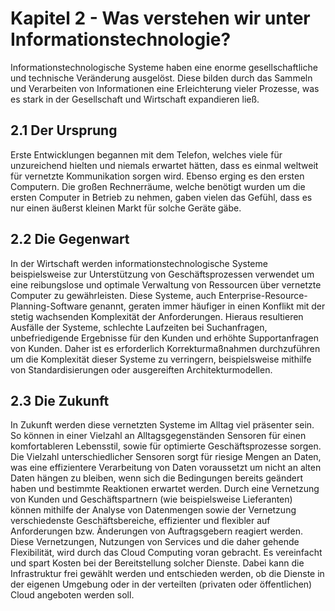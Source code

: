 # Kapitel 2 - Was verstehen wir unter Informationstechnologie?
Informationstechnologische Systeme haben eine enorme gesellschaftliche und technische Veränderung ausgelöst. Diese bilden durch das Sammeln und Verarbeiten von Informationen eine Erleichterung vieler Prozesse, was es stark in der Gesellschaft und Wirtschaft expandieren ließ.
## 2.1 Der Ursprung
Erste Entwicklungen begannen mit dem Telefon, welches viele für unzureichend hielten und niemals erwartet hätten, dass es einmal weltweit für vernetzte Kommunikation sorgen wird. Ebenso erging es den ersten Computern. Die großen Rechnerräume, welche benötigt wurden um die ersten Computer in Betrieb zu nehmen, gaben vielen das Gefühl, dass es nur einen äußerst kleinen Markt für solche Geräte gäbe.
## 2.2 Die Gegenwart
In der Wirtschaft werden informationstechnologische Systeme beispielsweise zur Unterstützung von Geschäftsprozessen verwendet um eine reibungslose und optimale Verwaltung von Ressourcen über vernetzte Computer zu gewährleisten.
Diese Systeme, auch Enterprise-Resource-Planning-Software genannt, geraten immer häufiger in einen Konflikt mit der stetig wachsenden Komplexität der Anforderungen. Hieraus resultieren Ausfälle der Systeme, schlechte Laufzeiten bei Suchanfragen, unbefriedigende Ergebnisse für den Kunden und erhöhte Supportanfragen von Kunden.
Daher ist es erforderlich Korrekturmaßnahmen durchzuführen um die Komplexität dieser Systeme zu verringern, beispielsweise mithilfe von Standardisierungen oder ausgereiften Architekturmodellen.
## 2.3 Die Zukunft
In Zukunft werden diese vernetzten Systeme im Alltag viel präsenter sein. So können in einer Vielzahl an Alltagsgegenständen Sensoren für einen komfortableren Lebensstil, sowie für optimierte Geschäftsprozesse sorgen. Die Vielzahl unterschiedlicher Sensoren sorgt für riesige Mengen an Daten, was eine effizientere Verarbeitung von Daten voraussetzt um nicht an alten Daten hängen zu bleiben, wenn sich die Bedingungen bereits geändert haben und bestimmte Reaktionen erwartet werden.
Durch eine Vernetzung von Kunden und Geschäftspartnern (wie beispielsweise Lieferanten) können mithilfe der Analyse von Datenmengen sowie der Vernetzung verschiedenste Geschäftsbereiche, effizienter und flexibler auf Anforderungen bzw. Änderungen von Auftragsgebern reagiert werden. Diese Vernetzungen, Nutzungen von Services und die daher gehende Flexibilität, wird durch das Cloud Computing voran gebracht. Es vereinfacht und spart Kosten bei der Bereitstellung solcher Dienste. Dabei kann die Infrastruktur frei gewählt werden und entschieden werden, ob die Dienste in der eigenen Umgebung oder in der verteilten (privaten oder öffentlichen) Cloud angeboten werden soll.
